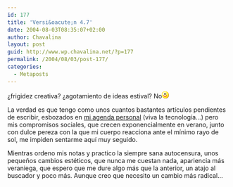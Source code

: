 ```yaml
---
id: 177
title: 'Versi&oacute;n 4.7'
date: 2004-08-03T08:35:07+02:00
author: Chavalina
layout: post
guid: http://www.wp.chavalina.net/?p=177
permalink: /2004/08/03/post-177/
categories:
  - Metaposts
---
```

&iquest;frigidez creativa? &iquest;agotamiento de ideas estival? No![emo](/imagenes/emoticonos/sonrisa.gif) 

La verdad es que tengo como unos cuantos bastantes art&iacute;culos pendientes de escribir, esbozados en <a href=http://www.chavalina.net/imagenes/fotos/sugerencias.jpg target=&prime;_blank&prime;>mi agenda personal</a> (viva la tecnolog&iacute;a…) pero mis compromisos sociales, que crecen exponencialmente en verano, junto con dulce pereza con la que mi cuerpo reacciona ante el m&iacute;nimo rayo de sol, me impiden sentarme aqu&iacute; muy seguido.

Mientras ordeno mis notas y practico la siempre sana autocensura, unos peque&ntilde;os cambios estéticos, que nunca me cuestan nada, apariencia más veraniega, que espero que me dure algo más que la anterior, un atajo al buscador y poco más. Aunque creo que necesito un cambio más radical…